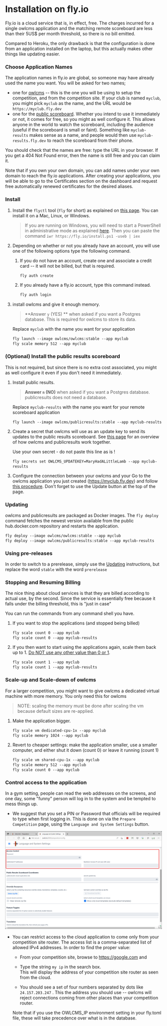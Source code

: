 # Installation on fly.io

Fly.io is a cloud service that is, in effect, free. The charges incurred for a single owlcms application and the matching remote scoreboard are less than their 5US$ per month threshold, so there is no bill emitted.

Compared to Heroku, the only drawback is that the configuration is done from an application installed on the laptop, but this actually makes other things like updating easier. 

### Choose Application Names

The application names in fly.io are global, so someone may have already used the name you want.  You will be asked for two names;

- one for <u>owlcms</u> -- this is the one you will be using to setup the competition, and from the competition site.  If your club is named `myclub`,  you might pick `myclub` as the name, and the URL would be `https://myclub.fly.dev`
- one for the <u>public scoreboard</u>.  Whether you intend to use it immediately or not, it comes for free, so you might as well configure it.  This allows anyone in the world to watch the scoreboard, including the audience (useful if the scoreboard is small or faint).  Something like `myclub-results` makes sense as a name, and people would then use `myclub-results.fly.dev` to reach the scoreboard from their phone.

You should check that the names are free: type the URL in your browser. If you get a 404 Not Found error, then the name is still free and you can claim it.

Note that if you own your own domain, you can add names under your own domain to reach the fly.io applications. After creating your applications, you will be able to go to the Certificates section on the dashboard and request free automatically renewed certificates for the desired aliases. 

### Install

1. Install the `flyctl` tool (`fly` for short) as explained on [this page](https://fly.io/docs/hands-on/installing/).  You can install it on a Mac, Linux, or Windows. 

   > If you are running on Windows, you will need to start a PowerShell in administrative mode as explained [here](https://www.howtogeek.com/742916/how-to-open-windows-powershell-as-an-admin-in-windows-10/).  Then you can paste the command
   > `iwr https://fly.io/install.ps1 -useb | iex` 

2. Depending on whether or not you already have an account, you will use one of the following options type the following command. 

   1. If you do not have an account, create one and associate a credit card -- it will not be billed, but that is required.
   
      ```bash
      fly auth create
      ```
   
    2. If you already have a fly.io account, type this command instead.

       ```bash
       fly auth login
       ```

4. install owlcms and give it enough memory.

   > **Answer `y` (YES) ** when asked if you want a Postgres database.  This is required for owlcms to store its data.

   Replace `myclub` with the name you want for your application
      ```
   fly launch --image owlcms/owlcms:stable --app myclub
   fly scale memory 512 --app myclub
      ```

### (Optional) Install the public results scoreboard

This is not required, but since there is no extra cost associated, you might as well configure it even if you don't need it immediately.

1. Install public results.

   > **Answer `n` (NO)** when asked if you want a Postgres database.  publicresults does not need a database.

   Replace `myclub-results` with the name you want for your remote scoreboard application

   ```
   fly launch --image owlcms/publicresults:stable --app myclub-results
   ```

2. Create a secret that owlcms will use as an update key to send its updates to the public results scoreboard.  See [this page](PublicResults) for an overview of how owlcms and publicresults work together.

   Use your own secret - do not paste this line as is !
   

   ```
   fly secrets set OWLCMS_UPDATEKEY=MaryHadALittleLamb --app myclub-results
   ```

5. Configure the connection between your owlcms and your Go to the owlcms application you just created  (https://myclub.fly.dev) and  follow [this procedure](Remote#configure-updates-from-owlcms).   Don't forget to use the Update button at the top of the page.

### Updating

owlcms and publicresults are packaged as Docker images. The `fly deploy` command fetches the newest version available from the public hub.docker.com repository and restarts the application.

```
fly deploy --image owlcms/owlcms:stable --app myclub
fly deploy --image owlcms/publicresults:stable --app myclub-results
```

### Using pre-releases

In order to switch to a prerelease, simply use the [Updating](#updating) instructions, but replace the word `stable` with the word `prerelease`

### Stopping and Resuming Billing

The nice thing about cloud services is that they are billed according to actual use, by the second.  Since the service is essentially free because it falls under the billing threshold, this is "just in case"

You can run the commands from any command shell you have.

1. If you want to stop the applications (and stopped being billed) 

   ```
   fly scale count 0 --app myclub
   fly scale count 0 --app myclub-results
   ```


2. If you then want to start using the applications again, scale them back up to 1. <u>Do NOT use any other value than 0 or 1</u>.

   ```
   fly scale count 1 --app myclub
   fly scale count 1 --app myclub-results
   ```



### Scale-up and Scale-down of owlcms

For a larger competition, you might want to give owlcms a dedicated virtual machine with more memory.  You only need this for owlcms

> NOTE: scaling the memory must be done after scaling the vm because default sizes are re-applied.

1. Make the application bigger. 

   ```
   fly scale vm dedicated-cpu-1x --app myclub
   fly scale memory 1024 --app myclub
   ```
   
2. Revert to cheaper settings: make the application smaller, use a smaller computer, and either shut it down (count 0) or leave it running (count 1)

   ```
   fly scale vm shared-cpu-1x --app myclub
   fly scale memory 512 --app myclub
   fly scale count 0 --app myclub
   ```



### Control access to the application

In a gym setting, people can read the web addresses on the screens, and one day, some "funny" person will log in to the system and be tempted to mess things up.

- We suggest that you set a PIN or Password that officials will be required to type when first logging in.  This is done on via the `Prepare Competition` page, using the `Language and System Settings` button.

![053_editPIN](img/PublicResults/053_editPIN.png)

- You can restrict access to the cloud application to come only from your competition site router. The access list is a comma-separated list of allowed IPv4 addresses.   In order to find the proper value:

  - From your competition site, browse to https://google.com and 

  - Type the string  `my ip`  in the search box.  
    This will display the address of your competition site router as seen from the cloud.  

  - You should see a set of four numbers separated by dots like `24.157.203.247`  . This the address you should use -- owlcms will reject connections coming from other places than your competition router. 

  Note that if you use the OWLCMS_IP environment setting in your fly.toml file, these will take precedence over what is in the database.
